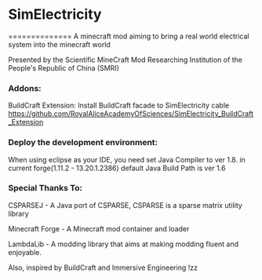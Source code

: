 # SimElectricity
==============
A minecraft mod aiming to bring a real world electrical system into the minecraft world

Presented by the Scientific MineCraft Mod Researching Institution of the People's Republic of China (SMRI)

### Addons:
BuildCraft Extension:
Install BuildCraft facade to SimElectricity cable
https://github.com/RoyalAliceAcademyOfSciences/SimElectricity_BuildCraft_Extension

### Deploy the development environment:
When using eclipse as your IDE, you need set Java Compiler to ver 1.8. in current
forge(1.11.2 - 13.20.1.2386) default Java Build Path is ver 1.6

### Special Thanks To:

CSPARSEJ - A Java port of CSPARSE, CSPARSE is a sparse matrix utility library

Minecraft Forge - A Minecraft mod container and loader

LambdaLib - A modding library that aims at making modding fluent and enjoyable.

Also, inspired by BuildCraft and Immersive Engineering !zz
